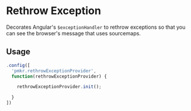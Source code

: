 # Rethrow Exception

Decorates Angular's `$exceptionHandler` to rethrow exceptions so that you can see the browser's message that uses sourcemaps.

## Usage
```javascript
.config([
  'pmkr.rethrowExceptionProvider',
  function(rethrowExceptionProvider) {

    rethrowExceptionProvider.init();

  }
])
```